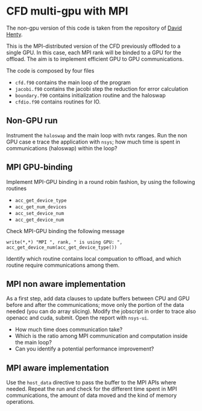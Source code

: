 CFD multi-gpu with MPI
=============

The non-gpu version of this code is taken from the repository of [David Henty](https://github.com/davidhenty/cfd/tree/master).

This is the MPI-distributed version of the CFD previously offloded to a single GPU. In this case, each MPI rank will be binded to a GPU for the offload. The aim is to implement efficient GPU to GPU communications.

The code is composed by four files 

- `cfd.f90` contains the main loop of the program
- `jacobi.f90` contains the jacobi step the reduction for error calculation
- `boundary.f90` contains initialization routine and the haloswap
- `cfdio.f90` contains routines for IO.

Non-GPU run
-----------

Instrument the `haloswap` and the main loop with nvtx ranges. Run the non GPU case e trace the application with `nsys`; how much time is spent in communications (haloswap) within the loop?

MPI GPU-binding
---------------

Implement MPI-GPU binding in a round robin fashion, by using the following routines

- `acc_get_device_type`
- `acc_get_num_devices`
- `acc_set_device_num`
- `acc_get_device_num`

Check MPI-GPU binding the following message

`write(*,*) "MPI ", rank, " is using GPU: ", acc_get_device_num(acc_get_device_type())`

Identify which routine contains local compuation to offload, and which routine require communications among them. 

MPI non aware implementation
----------------------------

As a first step, add data clauses to update buffers between CPU and GPU before and after the communications; move only the portion of the data needed (you can do array slicing). Modify the jobscript in order to trace also openacc and cuda, submit. Open the report with `nsys-ui`.

- How much time does communication take?
- Which is the ratio among MPI communication and computation inside the main loop?
- Can you identify a potential performance improvement?

MPI aware implementation
------------------------

Use the `host_data` directive to pass the buffer to the MPI APIs where needed. Repeat the run and check for the different time spent in MPI communications, the amount of data moved and the kind of memory operations.

